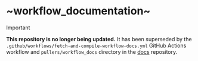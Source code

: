 # ~workflow_documentation~

> [!IMPORTANT]  
> **This repository is no longer being updated.** It has been superseded by the `.github/workflows/fetch-and-compile-workflow-docs.yml` GitHub Actions workflow and `pullers/workflow_docs` directory in the [docs](https://github.com/microbiomedata/docs/tree/main/pullers/workflow_docs) repository.